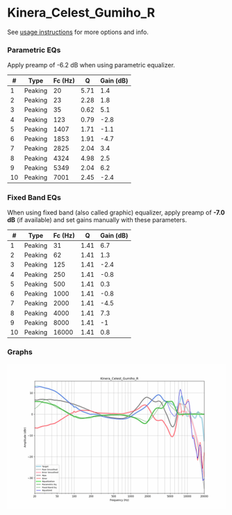 # Kinera_Celest_Gumiho_R
See [usage instructions](https://github.com/jaakkopasanen/AutoEq#usage) for more options and info.

### Parametric EQs
Apply preamp of -6.2 dB when using parametric equalizer.

|   # | Type    |   Fc (Hz) |    Q |   Gain (dB) |
|-----|---------|-----------|------|-------------|
|   1 | Peaking |        20 | 5.71 |         1.4 |
|   2 | Peaking |        23 | 2.28 |         1.8 |
|   3 | Peaking |        35 | 0.62 |         5.1 |
|   4 | Peaking |       123 | 0.79 |        -2.8 |
|   5 | Peaking |      1407 | 1.71 |        -1.1 |
|   6 | Peaking |      1853 | 1.91 |        -4.7 |
|   7 | Peaking |      2825 | 2.04 |         3.4 |
|   8 | Peaking |      4324 | 4.98 |         2.5 |
|   9 | Peaking |      5349 | 2.04 |         6.2 |
|  10 | Peaking |      7001 | 2.45 |        -2.4 |

### Fixed Band EQs
When using fixed band (also called graphic) equalizer, apply preamp of **-7.0 dB** (if available) and set gains manually with these parameters.

|   # | Type    |   Fc (Hz) |    Q |   Gain (dB) |
|-----|---------|-----------|------|-------------|
|   1 | Peaking |        31 | 1.41 |         6.7 |
|   2 | Peaking |        62 | 1.41 |         1.3 |
|   3 | Peaking |       125 | 1.41 |        -2.4 |
|   4 | Peaking |       250 | 1.41 |        -0.8 |
|   5 | Peaking |       500 | 1.41 |         0.3 |
|   6 | Peaking |      1000 | 1.41 |        -0.8 |
|   7 | Peaking |      2000 | 1.41 |        -4.5 |
|   8 | Peaking |      4000 | 1.41 |         7.3 |
|   9 | Peaking |      8000 | 1.41 |        -1   |
|  10 | Peaking |     16000 | 1.41 |         0.8 |

### Graphs
![](./Kinera_Celest_Gumiho_R.png)
